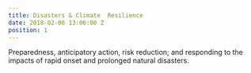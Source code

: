 ```yaml
---
title: Disasters & Climate  Resilience
date: 2018-02-06 13:06:00 Z
position: 1
---
```


Preparedness, anticipatory action, risk reduction; and responding to the impacts of rapid onset and prolonged natural disasters.
